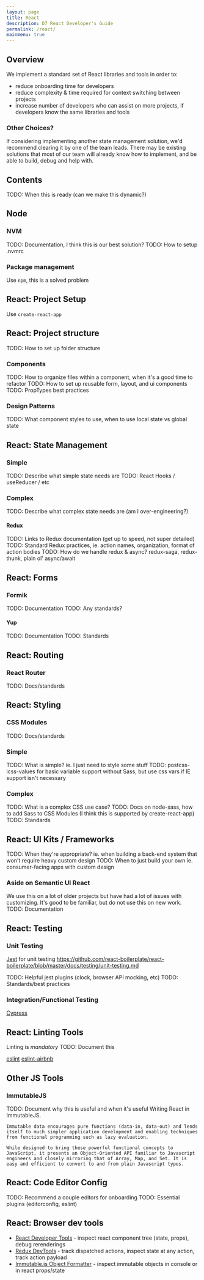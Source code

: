 ```yaml
---
layout: page
title: React
description: D7 React Developer's Guide
permalink: /react/
mainmenu: true
---
```


## Overview

We implement a standard set of React libraries and tools in order to:

- reduce onboarding time for developers
- reduce complexity & time required for context switching between projects
- increase number of developers who can assist on more projects, if developers know the same libraries and tools

### Other Choices?

If considering implementing another state management solution, we'd recommend clearing it by one of the team leads. There may be existing solutions that most of our team will already know how to implement, and be able to build, debug and help with.

## Contents
TODO: When this is ready (can we make this dynamic?)

## Node

### NVM
TODO: Documentation, I think this is our best solution?
TODO: How to setup .nvmrc

### Package management
Use `npm`, this is a solved problem

## React: Project Setup
Use `create-react-app`

## React: Project structure
TODO: How to set up folder structure

### Components
TODO: How to organize files within a component, when it's a good time to refactor
TODO: How to set up reusable form, layout, and ui components
TODO: PropTypes best practices

### Design Patterns
TODO: What component styles to use, when to use local state vs global state

## React: State Management

### Simple
TODO: Describe what simple state needs are
TODO: React Hooks / useReducer / etc

### Complex
TODO: Describe what complex state needs are (am I over-engineering?)

#### Redux
TODO: Links to Redux documentation (get up to speed, not super detailed)
TODO: Standard Redux practices, ie. action names, organization, format of action bodies
TODO: How do we handle redux & async? redux-saga, redux-thunk, plain ol' async/await

<!-- - Recommended as state management by React
- Supports most middleware
- Works well with most REST APIs & GraphQL
- Easy to read official documentation
- Robust debugging tools available -->


## React: Forms

### Formik
TODO: Documentation
TODO: Any standards?

#### Yup
TODO: Documentation
TODO: Standards

<!-- - Recommended by React
- Built in validation, error handling
- Supports most commonly built form field types, and custom build form fields
- Seamless integration with YUP Validation
- Large community support online, both in official documentation and stack overflow -->

## React: Routing

### React Router
TODO: Docs/standards

<!-- - Very few bugs, we've found
- Easy to read official documentation
- Large community support online, both in official documentation and stack overflow -->
 
## React: Styling
### CSS Modules
TODO: Docs/standards

### Simple
TODO: What is simple? ie. I just need to style some stuff
TODO: postcss-icss-values for basic variable support without Sass, but use css vars if IE support isn't necessary

### Complex
TODO: What is a complex CSS use case?
TODO: Docs on node-sass, how to add Sass to CSS Modules (I think this is supported by create-react-app)
TODO: Standards
 
## React: UI Kits / Frameworks
TODO: When they're appropriate?
    ie. when building a back-end system that won't require heavy custom design
TODO: When to just build your own
    ie. consumer-facing apps with custom design
    
### Aside on Semantic UI React
We use this on a lot of older projects but have had a lot of issues with customizing. It's good to be familiar, but do not use this on new work.
TODO: Documentation

## React: Testing

### Unit Testing

[Jest](https://facebook.github.io/jest/) for unit testing
https://github.com/react-boilerplate/react-boilerplate/blob/master/docs/testing/unit-testing.md

TODO: Helpful jest plugins (clock, browser API mocking, etc)
TODO: Standards/best practices

### Integration/Functional Testing
[Cypress](https://www.cypress.io/)

## React: Linting Tools
Linting is *mandatory*
TODO: Document this

[eslint](#TODO)
[eslint-airbnb](#TODO)

## Other JS Tools

### ImmutableJS
TODO: Document why this is useful and when it's useful
Writing React in ImmutableJS. 

```
Immutable data encourages pure functions (data-in, data-out) and lends itself to much simpler application development and enabling techniques from functional programming such as lazy evaluation.

While designed to bring these powerful functional concepts to JavaScript, it presents an Object-Oriented API familiar to Javascript engineers and closely mirroring that of Array, Map, and Set. It is easy and efficient to convert to and from plain Javascript types.
```

## React: Code Editor Config
TODO: Recommend a couple editors for onboarding
TODO: Essential plugins (editorconfig, eslint)

## React: Browser dev tools
- [React Developer Tools](https://chrome.google.com/webstore/detail/react-developer-tools/fmkadmapgofadopljbjfkapdkoienihi?hl=en) - inspect react component tree (state, props), debug rerenderings
- [Redux DevTools](https://chrome.google.com/webstore/detail/redux-devtools/lmhkpmbekcpmknklioeibfkpmmfibljd?hl=en) - track dispatched actions, inspect state at any action, track action payload
- [Immutable.js Object Formatter](https://chrome.google.com/webstore/detail/immutablejs-object-format/hgldghadipiblonfkkicmgcbbijnpeog?hl=en) - inspect immutable objects in console or in react props/state
